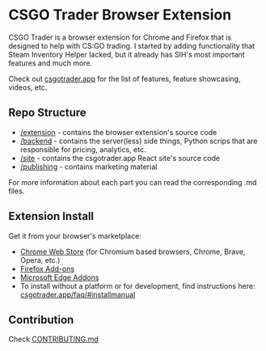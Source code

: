 CSGO Trader Browser Extension
==============

CSGO Trader is a browser extension for Chrome and Firefox that is designed to help with CS:GO trading.
I started by adding functionality that Steam Inventory Helper lacked, but it already has SIH's most important features and much more.

Check out <a target="_blank" href="https://csgotrader.app/">csgotrader.app</a> for the list of features, feature showcasing, videos, etc.

Repo Structure
--------------
- <a href="/extension">/extension</a> - contains the browser extension's source code
- <a href="/backend">/backend</a> - contains the server(less) side things,  Python scrips that are responsible for pricing, analytics, etc.
- <a href="/site">/site</a> - contains the csgotrader.app React site's source code
- <a href="/publishing">/publishing</a> - contains marketing material

For more information about each part you can read the corresponding .md files.

Extension Install
--------------
Get it from your browser's marketplace:
- <a target="_blank" href="https://chrome.google.com/webstore/detail/csgo-trader/kaibcgikagnkfgjnibflebpldakfhfih/">Chrome Web Store</a> (for Chromium based browsers, Chrome, Brave, Opera, etc.)
- <a target="_blank" href="https://addons.mozilla.org/en-US/firefox/addon/csgo-trader-steam-trading/">Firefox Add-ons</a>
- <a target="_blank" href="https://microsoftedge.microsoft.com/addons/detail/emcdnkamomgiafjejbhdpcfgbeeimpdb">Microsoft Edge Addons</a>
- To install without a platform or for development, find instructions here: <a target="_blank" href="https://csgotrader.app/faq/#installmanual">csgotrader.app/faq/#installmanual</a>

Contribution
--------------
Check <a href="https://github.com/gergelyszabo94/csgo-trader-extension/blob/master/CONTRIBUTING.md">CONTRIBUTING.md</a>
